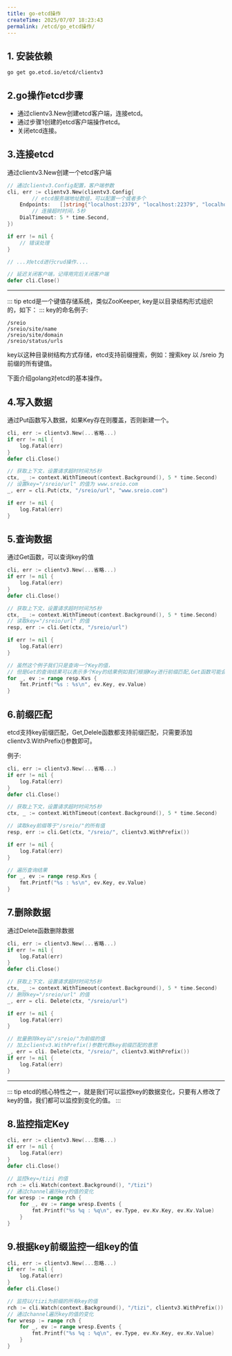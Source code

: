 ```yaml
---
title: go-etcd操作
createTime: 2025/07/07 18:23:43
permalink: /etcd/go_etcd操作/
---
```

## 1. 安装依赖
```shell
go get go.etcd.io/etcd/clientv3
```

## 2.go操作etcd步骤

- 通过clientv3.New创建etcd客户端，连接etcd。
- 通过步骤1创建的etcd客户端操作etcd。
- 关闭etcd连接。

## 3.连接etcd
通过clientv3.New创建一个etcd客户端

```go
// 通过clientv3.Config配置，客户端参数
cli, err := clientv3.New(clientv3.Config{
        // etcd服务端地址数组，可以配置一个或者多个
	Endpoints:   []string{"localhost:2379", "localhost:22379", "localhost:32379"},
        // 连接超时时间，5秒
	DialTimeout: 5 * time.Second,
})

if err != nil {
	// 错误处理
}

// ...对etcd进行crud操作....

// 延迟关闭客户端，记得用完后关闭客户端
defer cli.Close()
```

---

::: tip etcd是一个键值存储系统，类似ZooKeeper, key是以目录结构形式组织的，如下：
::: 
key的命名例子:

```
/sreio
/sreio/site/name
/sreio/site/domain
/sreio/status/urls
```
key以这种目录树结构方式存储，etcd支持前缀搜索，例如：搜索key 以 /sreio 为前缀的所有键值。

下面介绍golang对etcd的基本操作。

## 4.写入数据
通过Put函数写入数据，如果Key存在则覆盖，否则新建一个。

```go
cli, err := clientv3.New(...省略...)
if err != nil {
    log.Fatal(err)
}
defer cli.Close()

// 获取上下文，设置请求超时时间为5秒
ctx, _ := context.WithTimeout(context.Background(), 5 * time.Second)
// 设置key="/sreio/url" 的值为 www.sreio.com
_, err = cli.Put(ctx, "/sreio/url", "www.sreio.com")

if err != nil {
    log.Fatal(err)
}
```

## 5.查询数据
通过Get函数，可以查询key的值

```go
cli, err := clientv3.New(...省略...)
if err != nil {
    log.Fatal(err)
}
defer cli.Close()

// 获取上下文，设置请求超时时间为5秒
ctx, _ := context.WithTimeout(context.Background(), 5 * time.Second)
// 读取key="/sreio/url" 的值
resp, err := cli.Get(ctx, "/sreio/url")

if err != nil {
    log.Fatal(err)
}

// 虽然这个例子我们只是查询一个Key的值，
// 但是Get的查询结果可以表示多个Key的结果例如我们根据Key进行前缀匹配,Get函数可能会返回多个值。
for _, ev := range resp.Kvs {
    fmt.Printf("%s : %s\n", ev.Key, ev.Value)
}
```


## 6.前缀匹配
etcd支持key前缀匹配，Get,Delele函数都支持前缀匹配，只需要添加clientv3.WithPrefix()参数即可。

例子:
```go
cli, err := clientv3.New(...省略...)
if err != nil {
    log.Fatal(err)
}
defer cli.Close()

// 获取上下文，设置请求超时时间为5秒
ctx, _ := context.WithTimeout(context.Background(), 5 * time.Second)

// 读取key前缀等于"/sreio/"的所有值
resp, err := cli.Get(ctx, "/sreio/", clientv3.WithPrefix())

if err != nil {
    log.Fatal(err)
}

// 遍历查询结果
for _, ev := range resp.Kvs {
    fmt.Printf("%s : %s\n", ev.Key, ev.Value)
}
```

## 7.删除数据
通过Delete函数删除数据
```go
cli, err := clientv3.New(...省略...)
if err != nil {
    log.Fatal(err)
}
defer cli.Close()

// 获取上下文，设置请求超时时间为5秒
ctx, _ := context.WithTimeout(context.Background(), 5 * time.Second)
// 删除key="/sreio/url" 的值
_, err = cli. Delete(ctx, "/sreio/url")

if err != nil {
    log.Fatal(err)
}

// 批量删除key以"/sreio/"为前缀的值
// 加上clientv3.WithPrefix()参数代表key前缀匹配的意思
_, err = cli. Delete(ctx, "/sreio/", clientv3.WithPrefix())
if err != nil {
    log.Fatal(err)
}
```

---

::: tip etcd的核心特性之一，就是我们可以监控key的数据变化，只要有人修改了key的值，我们都可以监控到变化的值。
::: 
## 8.监控指定Key
```go
cli, err := clientv3.New(...忽略...)
if err != nil {
    log.Fatal(err)
}
defer cli.Close()

// 监控key=/tizi 的值
rch := cli.Watch(context.Background(), "/tizi")
// 通过channel遍历key的值的变化
for wresp := range rch {
    for _, ev := range wresp.Events {
        fmt.Printf("%s %q : %q\n", ev.Type, ev.Kv.Key, ev.Kv.Value)
    }
}
```

## 9.根据key前缀监控一组key的值
```go
cli, err := clientv3.New(...忽略...)
if err != nil {
    log.Fatal(err)
}
defer cli.Close()

// 监控以/tizi为前缀的所有key的值
rch := cli.Watch(context.Background(), "/tizi", clientv3.WithPrefix())
// 通过channel遍历key的值的变化
for wresp := range rch {
    for _, ev := range wresp.Events {
        fmt.Printf("%s %q : %q\n", ev.Type, ev.Kv.Key, ev.Kv.Value)
    }
}
```
